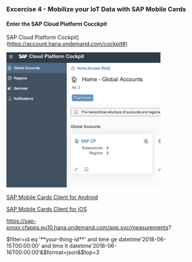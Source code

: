 
### Excercise 4 - Mobilize your IoT Data with SAP Mobile Cards

#### Enter the SAP Cloud Platform Cocckpit

SAP Cloud Platform Cockpit](https://account.hana.ondemand.com/cockpit#)

<img src="./img/SCP_Cockpit.PNG" width="80%">




[SAP Mobile Cards Client for Android](https://play.google.com/store/apps/details?id=com.sap.content2go)


[SAP Mobile Cards Client for iOS](https://itunes.apple.com/us/app/sap-content-to-go/id1168110623?mt=8)

https://sap-proxy.cfapps.eu10.hana.ondemand.com/app.svc/measurements?

$filter=id eq '**your-thing-id**' and time ge datetime'2018-06-15T00:00:00' and time lt datetime'2018-06-16T00:00:00'&$format=json&$top=3
